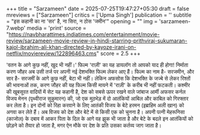 +++
title = "Sarzameen"
date = 2025-07-25T19:47:27+05:30
draft = false
mreviews = ["Sarzameen"]
critics = ['Upma Singh']
publication = ''
subtitle = "इस कहानी का ना 'सर' है, ना सिरा, न ठोस 'जमीन'"
opening = ""
img = 'sarzameen-7.webp'
media = 'print'
source = "https://navbharattimes.indiatimes.com/entertainment/movie-review/sarzameen-movie-review-in-hindi-starring-prithviraj-sukumaran-kajol-ibrahim-ali-khan-directed-by-kayoze-irani-on-netflix/moviereview/122896463.cms"
score = 2.5
+++

'वतन के आगे कुछ नहीं, खुद भी नहीं।' फिल्म 'राज़ी' का यह डायलॉग तो आपको याद ही होगा! निर्माता करण जौहर अब उसी तर्ज पर अपनी नई देशभक्ति फिल्म लेकर आए हैं। फिल्म का नाम है- सरजमीन, और सार है- सरजमीं के आगे कुछ नहीं, बेटा भी नहीं। लेकिन अफसोस कि देशभक्ति के जज्बे से लेकर रिश्तों की भावनाओं तक, करण जौहर की यह फिल्म किसी मायने में 'राज़ी' के करीब भी नहीं फटकती। कश्मीर की खूबसूरत वादियों में सेट यह कहानी है, देश को सबसे ऊपर रखने वाले जांबाज आर्मी अफसर कर्नल विजय मेनन (पृथ्वीराज सुकुमारन) की, जो एक मुठभेड़ में दो आतंकियों आबिल और काबिल को गिरफ्तार कर लेता है। इन दोनों को रिहा करवाने के लिए आतंकी विजय के बेटे हरमन (इब्राहिम अली खान) को अगवा कर लेते हैं। अब विजय को देश और बेटे में से किसी एक को चुनना है। अपनी पत्नी मेहरूनिसा (काजोल) के दबाव में आकर पिता के दिल के आगे वह झुक भी जाता है और बेटे के बदले इन आतंकियों को छोड़ने को तैयार हो जाता है, मगर ऐन मौके पर देश के प्रति उसका कर्तव्य जाग जाता है।
